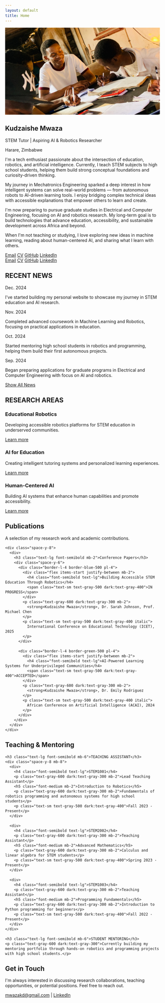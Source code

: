 ```yaml
---
layout: default
title: Home
---
```


<!-- Hero Section - Exact jerrygao.me layout -->
<section class="max-w-4xl mx-auto px-4 pt-8 pb-16">
  <!-- Name and Title -->
  <div class="flex flex-col lg:flex-row items-start gap-8 mb-16">
    <div class="flex-shrink-0">
      <img src="/assets/images/tutor5.jpg" alt="Kudzaishe Mwaza" class="w-48 h-48 rounded-lg shadow-lg object-cover">
    </div>
    <div class="text-center mb-8">
      <h1 class="text-4xl font-bold mb-2">Kudzaishe Mwaza</h1>
      <p class="text-xl text-gray-600 dark:text-gray-300 mb-2">STEM Tutor | Aspiring AI & Robotics Researcher</p>
      <p class="text-gray-500 dark:text-gray-400">Harare, Zimbabwe</p>
      <div class="flex flex-col lg:flex-row items-start gap-8 mb-16">
        <div class="flex-1">
          <p class="text-lg leading-relaxed mb-4">
            I'm a tech enthusiast passionate about the intersection of education, robotics, and artificial intelligence. Currently, I teach STEM subjects to high school students, helping them build strong conceptual foundations and curiosity-driven thinking.
          </p>
          <p class="text-lg leading-relaxed mb-4">
            My journey in Mechatronics Engineering sparked a deep interest in how intelligent systems can solve real-world problems — from autonomous robots to AI-driven learning tools. I enjoy bridging complex technical ideas with accessible explanations that empower others to learn and create.
          </p>
          <p class="text-lg leading-relaxed mb-4">
            I'm now preparing to pursue graduate studies in Electrical and Computer Engineering, focusing on AI and robotics research. My long-term goal is to build technologies that advance education, accessibility, and sustainable development across Africa and beyond.
          </p>
          <p class="text-lg leading-relaxed">
            When I'm not teaching or studying, I love exploring new ideas in machine learning, reading about human-centered AI, and sharing what I learn with others.
          </p>
          <div class="text-center mb-16">
            <div class="flex justify-center space-x-6">
              <a href="mailto:mwazakd@gmail.com" class="text-gray-600 hover:text-gray-900 dark:text-gray-300 dark:hover:text-white transition">Email</a>
              <a href="/assets/mwazakd_cv.pdf" class="text-gray-600 hover:text-gray-900 dark:text-gray-300 dark:hover:text-white transition">CV</a>
              <a href="https://github.com/mwazakd" class="text-gray-600 hover:text-gray-900 dark:text-gray-300 dark:hover:text-white transition">GitHub</a>
              <a href="https://www.linkedin.com/in/kudzaishe-mwaza-3630a42a2" class="text-gray-600 hover:text-gray-900 dark:text-gray-300 dark:hover:text-white transition">LinkedIn</a>
            </div>
          </div>
        </div>
      </div>
    </div>
  </div>

  <!-- About Section with Image - jerrygao.me style -->
  
  <!-- Social Links - jerrygao.me style -->
  <div class="text-center mb-16">
    <div class="flex justify-center space-x-6">
      <a href="mailto:mwazakd@gmail.com" class="text-gray-600 hover:text-gray-900 dark:text-gray-300 dark:hover:text-white transition">Email</a>
      <a href="/assets/mwazakd_cv.pdf" class="text-gray-600 hover:text-gray-900 dark:text-gray-300 dark:hover:text-white transition">CV</a>
      <a href="https://github.com/mwazakd" class="text-gray-600 hover:text-gray-900 dark:text-gray-300 dark:hover:text-white transition">GitHub</a>
      <a href="https://www.linkedin.com/in/kudzaishe-mwaza-3630a42a2" class="text-gray-600 hover:text-gray-900 dark:text-gray-300 dark:hover:text-white transition">LinkedIn</a>
    </div>
  </div>
</section>

<!-- Recent News Section -->
<section class="bg-gray-50 dark:bg-gray-800 py-16">
  <div class="max-w-4xl mx-auto px-4">
    <h2 class="text-2xl font-bold mb-8">RECENT NEWS</h2>
    <div class="space-y-6">
      <div class="flex items-start gap-4">
        <span class="text-sm text-gray-500 dark:text-gray-400 font-mono whitespace-nowrap">Dec. 2024</span>
        <p class="text-gray-700 dark:text-gray-300">I've started building my personal website to showcase my journey in STEM education and AI research.</p>
      </div>
      <div class="flex items-start gap-4">
        <span class="text-sm text-gray-500 dark:text-gray-400 font-mono whitespace-nowrap">Nov. 2024</span>
        <p class="text-gray-700 dark:text-gray-300">Completed advanced coursework in Machine Learning and Robotics, focusing on practical applications in education.</p>
      </div>
      <div class="flex items-start gap-4">
        <span class="text-sm text-gray-500 dark:text-gray-400 font-mono whitespace-nowrap">Oct. 2024</span>
        <p class="text-gray-700 dark:text-gray-300">Started mentoring high school students in robotics and programming, helping them build their first autonomous projects.</p>
      </div>
      <div class="flex items-start gap-4">
        <span class="text-sm text-gray-500 dark:text-gray-400 font-mono whitespace-nowrap">Sep. 2024</span>
        <p class="text-gray-700 dark:text-gray-300">Began preparing applications for graduate programs in Electrical and Computer Engineering with focus on AI and robotics.</p>
      </div>
    </div>
    <div class="mt-6">
      <a href="#" class="text-blue-600 hover:text-blue-800 dark:text-blue-400 dark:hover:text-blue-300">Show All News</a>
    </div>
  </div>
</section>

<!-- Research Areas Section -->
<section class="py-16">
  <div class="max-w-4xl mx-auto px-4">
    <h2 class="text-2xl font-bold mb-8">RESEARCH AREAS</h2>
    <div class="grid md:grid-cols-3 gap-8">
      <div class="text-center">
        <h3 class="text-lg font-semibold mb-4">Educational Robotics</h3>
        <p class="text-gray-600 dark:text-gray-300 mb-4">Developing accessible robotics platforms for STEM education in underserved communities.</p>
        <a href="/research" class="text-blue-600 hover:text-blue-800 dark:text-blue-400 dark:hover:text-blue-300">Learn more</a>
      </div>
      <div class="text-center">
        <h3 class="text-lg font-semibold mb-4">AI for Education</h3>
        <p class="text-gray-600 dark:text-gray-300 mb-4">Creating intelligent tutoring systems and personalized learning experiences.</p>
        <a href="/research" class="text-blue-600 hover:text-blue-800 dark:text-blue-400 dark:hover:text-blue-300">Learn more</a>
      </div>
      <div class="text-center">
        <h3 class="text-lg font-semibold mb-4">Human-Centered AI</h3>
        <p class="text-gray-600 dark:text-gray-300 mb-4">Building AI systems that enhance human capabilities and promote accessibility.</p>
        <a href="/research" class="text-blue-600 hover:text-blue-800 dark:text-blue-400 dark:hover:text-blue-300">Learn more</a>
      </div>
    </div>
  </div>
</section>

<!-- Publications Section - jerrygao.me style -->
<section class="bg-gray-50 dark:bg-gray-800 py-16">
  <div class="max-w-4xl mx-auto px-4">
    <h2 class="text-2xl font-bold mb-8">Publications</h2>
    <p class="text-gray-600 dark:text-gray-300 mb-8">A selection of my research work and academic contributions.</p>
    
    <div class="space-y-8">
      <div>
        <h3 class="text-lg font-semibold mb-2">Conference Papers</h3>
        <div class="space-y-6">
          <div class="border-l-4 border-blue-500 pl-4">
            <div class="flex items-start justify-between mb-2">
              <h4 class="font-semibold text-lg">Building Accessible STEM Education Through Robotics</h4>
              <span class="text-sm text-gray-500 dark:text-gray-400">IN PROGRESS</span>
            </div>
            <p class="text-gray-600 dark:text-gray-300 mb-2">
              <strong>Kudzaishe Mwaza</strong>, Dr. Sarah Johnson, Prof. Michael Chen
            </p>
            <p class="text-sm text-gray-500 dark:text-gray-400 italic">
              International Conference on Educational Technology (ICET), 2025
            </p>
          </div>
          
          <div class="border-l-4 border-green-500 pl-4">
            <div class="flex items-start justify-between mb-2">
              <h4 class="font-semibold text-lg">AI-Powered Learning Systems for Underprivileged Communities</h4>
              <span class="text-sm text-gray-500 dark:text-gray-400">ACCEPTED</span>
            </div>
            <p class="text-gray-600 dark:text-gray-300 mb-2">
              <strong>Kudzaishe Mwaza</strong>, Dr. Emily Rodriguez
            </p>
            <p class="text-sm text-gray-500 dark:text-gray-400 italic">
              African Conference on Artificial Intelligence (ACAI), 2024
            </p>
          </div>
        </div>
      </div>
    </div>
  </div>
</section>

<!-- Teaching Section - jerrygao.me style -->
<section class="py-16">
  <div class="max-w-4xl mx-auto px-4">
    <h2 class="text-2xl font-bold mb-8">Teaching & Mentoring</h2>
    
    <h3 class="text-lg font-semibold mb-6">TEACHING ASSISTANT</h3>
    <div class="space-y-8 mb-8">
      <div>
        <h4 class="font-semibold text-lg">STEM1001</h4>
        <p class="text-gray-600 dark:text-gray-300 mb-2">Lead Teaching Assistant</p>
        <h5 class="font-medium mb-2">Introduction to Robotics</h5>
        <p class="text-gray-600 dark:text-gray-300 mb-2">Fundamentals of robotics programming and autonomous systems for high school students</p>
        <p class="text-sm text-gray-500 dark:text-gray-400">Fall 2023 - Present</p>
      </div>
      
      <div>
        <h4 class="font-semibold text-lg">STEM2002</h4>
        <p class="text-gray-600 dark:text-gray-300 mb-2">Teaching Assistant</p>
        <h5 class="font-medium mb-2">Advanced Mathematics</h5>
        <p class="text-gray-600 dark:text-gray-300 mb-2">Calculus and linear algebra for STEM students</p>
        <p class="text-sm text-gray-500 dark:text-gray-400">Spring 2023 - Present</p>
      </div>
      
      <div>
        <h4 class="font-semibold text-lg">STEM1003</h4>
        <p class="text-gray-600 dark:text-gray-300 mb-2">Teaching Assistant</p>
        <h5 class="font-medium mb-2">Programming Fundamentals</h5>
        <p class="text-gray-600 dark:text-gray-300 mb-2">Introduction to Python programming for beginners</p>
        <p class="text-sm text-gray-500 dark:text-gray-400">Fall 2022 - Present</p>
      </div>
    </div>
    
    <h3 class="text-lg font-semibold mb-6">STUDENT MENTORING</h3>
    <p class="text-gray-600 dark:text-gray-300">Currently building my mentoring portfolio through hands-on robotics and programming projects with high school students.</p>
  </div>
</section>

<!-- Get in Touch Section - jerrygao.me style -->
<section id="contact" class="bg-gray-50 dark:bg-gray-800 py-16">
  <div class="max-w-4xl mx-auto px-4 text-center">
    <h2 class="text-2xl font-bold mb-8">Get in Touch</h2>
    <p class="text-lg text-gray-600 dark:text-gray-300 mb-8">
      I'm always interested in discussing research collaborations, teaching opportunities, or potential positions. Feel free to reach out.
    </p>
    <div class="flex justify-center space-x-6">
      <a href="mailto:mwazakd@gmail.com" class="text-blue-600 hover:text-blue-800 dark:text-blue-400 dark:hover:text-blue-300">mwazakd@gmail.com</a>
      <span class="text-gray-400">|</span>
      <a href="https://www.linkedin.com/in/kudzaishe-mwaza-3630a42a2" class="text-blue-600 hover:text-blue-800 dark:text-blue-400 dark:hover:text-blue-300">LinkedIn</a>
    </div>
  </div>
</section>
